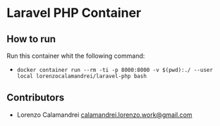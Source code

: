 # Laravel PHP Container

## How to run

Run this container whit the following command: 

- `docker container run --rm -ti -p 8000:8000 -v $(pwd):./ --user local lorenzocalamandrei/laravel-php bash`

## Contributors

- Lorenzo Calamandrei <calamandrei.lorenzo.work@gmail.com>
